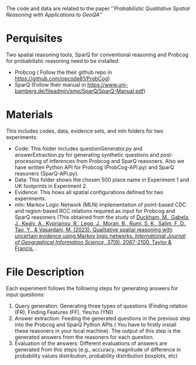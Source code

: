 

The code and data are related to the paper ''*Probabilistic Qualitative Spatial Reasoning with Applications to GeoQA*''

# Perquisites

Two spatial reasoning tools, SparQ for conventional reasoning and Probcog for probabilistic reasoning need to be installed:

- Probcog ( Follow the their github repo in https://github.com/opcode81/ProbCog)
- SparQ (Follow their manual in https://www.uni-bamberg.de/fileadmin/sme/SparQ/SparQ-Manual.pdf)


# Materials

This includes codes, data, evidence sets, and mln folders for two experiments:

- Code: This folder includes questionGenerator.py and answerExtraction.py for generating synthetic questions and post-processing of inferences from Probcog and SparQ reasoners. Also we have written Python API for Probcog (ProbCog-API.py) and SparQ reasoners (SparQ-API.py).
- Data: This folder shows the chosen 500 place name in Experiment 1 and UK footprints in Experiment 2. 
- Evidence: This hows all spatial configurations defined for two experiments. 
- mln: Markov Logic Network (MLN) implementation of point-based CDC and region-based RCC relations required as input for Probcog and SparQ reasoners (This obtained from the study of [Duckham, M., Gabela, J., Kealy, A., Kyprianou, R., Legg, J., Moran, B., Rumi, S. K., Salim, F. D., Tao, Y., & Vasardani, M. (2023). Qualitative spatial reasoning with uncertain evidence using Markov logic networks. *International Journal of Geographical Information Science, 37*(9), 2067-2100. Taylor & Francis.](https://www.tandfonline.com/doi/full/10.1080/13658816.2023.2231044)
.

# File Description

Each experiment follows the following steps for generating answers for input questions:

1. Query generation: Generating three types of questions (Finding relation (FR), Finding Features (FF), Yes/no (YN))
2. Answer extraction: Feeding the generated questions in the previous step into the Probcog and SparQ Python APIs ( You have to firstly install these reasoners in your local machine). The output of this step is the generated answers from the reasoners for each question.
3. Evaluation of the answers: Different evaluations of answers are generated from this steps (e.g., accuracy, magnitude of difference in probability values distribution, probability distribution boxplots, etc) 

